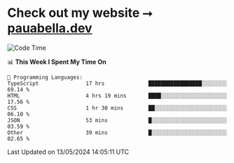 # Check out my website ⭢ [pauabella.dev](https://pauabella.dev)

<!--START_SECTION:waka-->
![Code Time](http://img.shields.io/badge/Code%20Time-3%2C323%20hrs%2035%20mins-blue)

📊 **This Week I Spent My Time On** 

```text
💬 Programming Languages: 
TypeScript               17 hrs              █████████████████░░░░░░░░   69.14 % 
HTML                     4 hrs 19 mins       ████░░░░░░░░░░░░░░░░░░░░░   17.56 % 
CSS                      1 hr 30 mins        ██░░░░░░░░░░░░░░░░░░░░░░░   06.10 % 
JSON                     53 mins             █░░░░░░░░░░░░░░░░░░░░░░░░   03.59 % 
Other                    39 mins             █░░░░░░░░░░░░░░░░░░░░░░░░   02.65 % 
```


 Last Updated on 13/05/2024 14:05:11 UTC
<!--END_SECTION:waka-->
